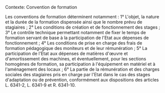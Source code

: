 Contexte: Convention de formation

Les conventions de formation déterminent notamment : 1° L'objet, la nature et la durée de la formation dispensée ainsi que le nombre prévu de stagiaires ; 2° Les conditions de création et de fonctionnement des stages ; 3° Le contrôle technique permettant notamment de fixer le temps de formation servant de base à la participation de l'Etat aux dépenses de fonctionnement ; 4° Les conditions de prise en charge des frais de formation pédagogique des moniteurs et de leur rémunération ; 5° La participation de l'Etat aux dépenses de matières d'œuvre et d'amortissement des machines, et éventuellement, pour les sections homogènes de formation, sa participation à l'équipement en matériel et à l'aménagement des locaux ; 6° La partie de la rémunération et des charges sociales des stagiaires pris en charge par l'Etat dans le cas des stages d'adaptation ou de prévention, conformément aux dispositions des articles L. 6341-2, L. 6341-9 et R. 6341-10.